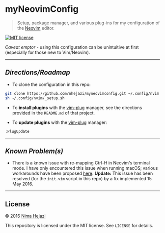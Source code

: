 # myNeovimConfig

> Setup, package manager, and various plug-ins for my configuration of the
> [Neovim](https://neovim.io/) editor.

[![MIT license](http://img.shields.io/badge/license-MIT-brightgreen.svg)](http://opensource.org/licenses/MIT)

_Caveat emptor_ - using this configuration can be unintuitive at first
(especially for those new to Vim/Neovim).

---

## _Directions/Roadmap_

- To clone the configuration in this repo:
```bash
git clone https://github.com/nhejazi/myneovimconfig.git ~/.config/nvim
sh ~/.config/nvim/_setup.sh
```

- To __install plugins__ with the
[vim-plug](https://github.com/junegunn/vim-plug) manager, see the directions
provided in the `README.md` of that project.

- To __update plugins__ with the
[vim-plug](https://github.com/junegunn/vim-plug) manager:
```vim
:PlugUpdate
```

---

## _Known Problem(s)_

- There is a known issue with re-mapping Ctrl-H in Neovim's terminal mode. I
  have only encountered this issue when running macOS; various workarounds have
  been proposed [here](https://github.com/neovim/neovim/issues/2048).
  __Update:__ This issue has been resolved (for the `init.vim` script in this
  repo) by a fix implemented 15 May 2016.

---

## License

&copy; 2016 [Nima Hejazi](http://nimahejazi.org)

This repository is licensed under the MIT license. See `LICENSE` for details.
